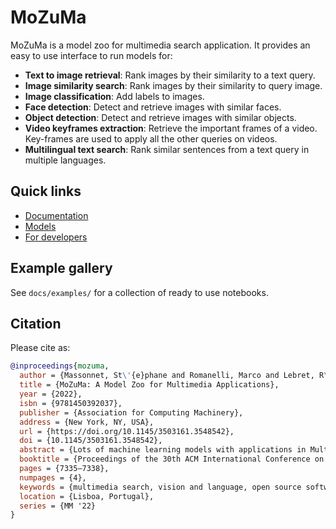 # MoZuMa

MoZuMa is a model zoo for multimedia search application. It provides an easy to use interface to run models for:

- **Text to image retrieval**: Rank images by their similarity to a text query.
- **Image similarity search**: Rank images by their similarity to query image.
- **Image classification**: Add labels to images.
- **Face detection**: Detect and retrieve images with similar faces.
- **Object detection**: Detect and retrieve images with similar objects.
- **Video keyframes extraction**: Retrieve the important frames of a video.
  Key-frames are used to apply all the other queries on videos.
- **Multilingual text search**: Rank similar sentences from a text query in multiple languages.

## Quick links

- [Documentation](https://mozuma.github.io/mozuma/)
- [Models](https://mozuma.github.io/mozuma/models/)
- [For developers](https://mozuma.github.io/mozuma/contributing/0-setup.md)

## Example gallery

See `docs/examples/` for a collection of ready to use notebooks.

## Citation

Please cite as:

```bibtex
@inproceedings{mozuma,
  author = {Massonnet, St\'{e}phane and Romanelli, Marco and Lebret, R\'{e}mi and Poulsen, Niels and Aberer, Karl},
  title = {MoZuMa: A Model Zoo for Multimedia Applications},
  year = {2022},
  isbn = {9781450392037},
  publisher = {Association for Computing Machinery},
  address = {New York, NY, USA},
  url = {https://doi.org/10.1145/3503161.3548542},
  doi = {10.1145/3503161.3548542},
  abstract = {Lots of machine learning models with applications in Multimedia Search are released as Open Source Software. However, integrating these models into an application is not always an easy task due to the lack of a consistent interface to run, train or distribute models. With MoZuMa, we aim at reducing this effort by providing a model zoo for image similarity, text-to-image retrieval, face recognition, object similarity search, video key-frames detection and multilingual text search implemented in a generic interface with a modular architecture. The code is released as Open Source Software at https://github.com/mozuma/mozuma.},
  booktitle = {Proceedings of the 30th ACM International Conference on Multimedia},
  pages = {7335–7338},
  numpages = {4},
  keywords = {multimedia search, vision and language, open source software},
  location = {Lisboa, Portugal},
  series = {MM '22}
}
```
